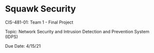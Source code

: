 # Squawk Security
CIS-481-01: Team 1 - Final Project

Topic: Network Security and Intrusion Detection and Prevention System (IDPS)

Due Date: 4/15/21
